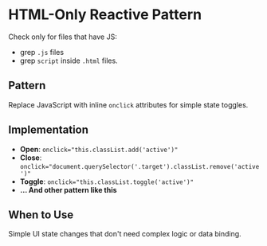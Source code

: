 # HTML-Only Reactive Pattern

Check only for files that have JS:
- grep `.js` files
- grep `script` inside `.html` files.


## Pattern
Replace JavaScript with inline `onclick` attributes for simple state toggles.

## Implementation
- **Open**: `onclick="this.classList.add('active')"`
- **Close**: `onclick="document.querySelector('.target').classList.remove('active')"`
- **Toggle**: `onclick="this.classList.toggle('active')"`
- **... And other pattern like this**


## When to Use
Simple UI state changes that don't need complex logic or data binding.
